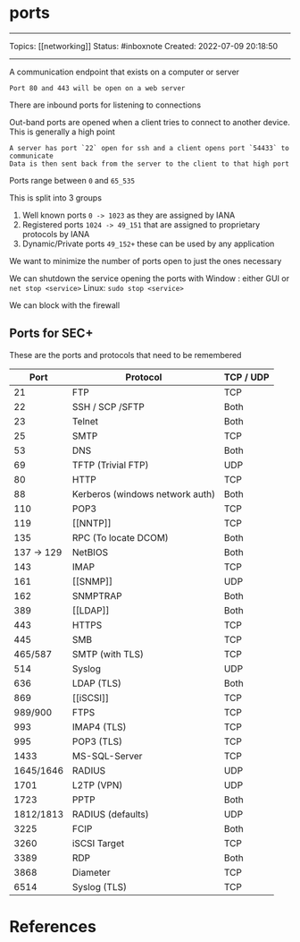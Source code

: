 # ports
---
Topics: [[networking]]
Status: #inboxnote
Created: 2022-07-09 20:18:50

---

A communication endpoint that exists on a computer or server

```ad-example
Port 80 and 443 will be open on a web server
```

There are inbound ports for listening to connections

Out-band ports are opened when a client tries to connect to another device. This is generally a high point

```ad-example
A server has port `22` open for ssh and a client opens port `54433` to communicate
Data is then sent back from the server to the client to that high port
```

Ports range between `0` and `65_535`

This is split into 3 groups
1. Well known ports `0 -> 1023` as they are assigned by IANA
2. Registered ports `1024 -> 49_151` that are assigned to proprietary protocols by IANA
3. Dynamic/Private ports `49_152+` these can be used by any application

We want to minimize the number of ports open to just the ones necessary

We can shutdown the service opening the ports with
Window : either GUI or `net stop <service>`
Linux: `sudo stop <service>`

We can block with the firewall

## Ports for SEC+

These are the ports and protocols that need to be remembered

| Port       | Protocol                        | TCP / UDP |
| ---------- | ------------------------------- | --------- |
| 21         | FTP                             | TCP       |
| 22         | SSH / SCP /SFTP                 | Both      |
| 23         | Telnet                          | Both      |
| 25         | SMTP                            | TCP       |
| 53         | DNS                             | Both      |
| 69         | TFTP (Trivial FTP)              | UDP       |
| 80         | HTTP                            | TCP       |
| 88         | Kerberos (windows network auth) | Both      |
| 110        | POP3                            | TCP       |
| 119        | [[NNTP]]                        | TCP       |
| 135        | RPC (To locate DCOM)            | Both      |
| 137 -> 129 | NetBIOS                         | Both      |
| 143        | IMAP                            | TCP       |
| 161        | [[SNMP]]                        | UDP       |
| 162        | SNMPTRAP                        | Both      |
| 389        | [[LDAP]]                        | Both      |
| 443        | HTTPS                           | TCP       |
| 445        | SMB                             | TCP       |
| 465/587    | SMTP (with TLS)                 | TCP       |
| 514        | Syslog                          | UDP       |
| 636        | LDAP (TLS)                      | Both      |
| 869        | [[iSCSI]]                       | TCP       |
| 989/900    | FTPS                            | TCP       |
| 993        | IMAP4 (TLS)                     | TCP       |
| 995        | POP3 (TLS)                      | TCP       |
| 1433       | MS-SQL-Server                   | TCP       |
| 1645/1646  | RADIUS                          | UDP       |
| 1701       | L2TP (VPN)                      | UDP       |
| 1723       | PPTP                            | Both      |
| 1812/1813  | RADIUS (defaults)               | UDP       |
| 3225       | FCIP                            | Both      |
| 3260       | iSCSI Target                    | TCP       |
| 3389       | RDP                             | Both      |
| 3868       | Diameter                        | TCP       |
| 6514       | Syslog (TLS)                    | TCP       |

# References
